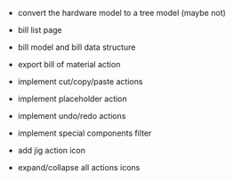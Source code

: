 - convert the hardware model to a tree model (maybe not)

- bill list page
- bill model and bill data structure
- export bill of material action

- implement cut/copy/paste actions
- implement placeholder action
- implement undo/redo actions
- implement special components filter

- add jig action icon
- expand/collapse all actions icons